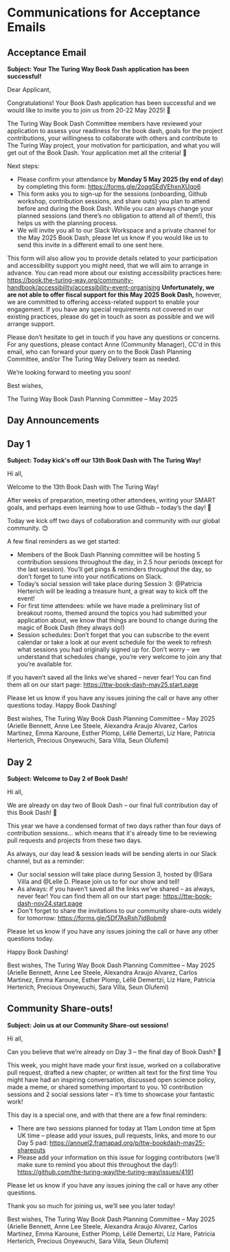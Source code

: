 # Communications for Acceptance Emails

## Acceptance Email

**Subject: Your The Turing Way Book Dash application has been successful!**

Dear Applicant,
 
Congratulations! Your Book Dash application has been successful and we would like to invite you to join us from 20-22 May 2025! 👏
 
The Turing Way Book Dash Committee members have reviewed your application to assess your readiness for the book dash, goals for the project contributions, your willingness to collaborate with others and contribute to The Turing Way project, your motivation for participation, and what you will get out of the Book Dash. Your application met all the criteria! 🎊
 
 
Next steps:
- Please confirm your attendance by **Monday 5 May 2025 (by end of day**) by completing this form: https://forms.gle/2oqgSEdVEhxnXUqo6
- This form asks you to sign-up for the sessions (onboarding, Github workshop, contribution sessions, and share outs) you plan to attend before and during the Book Dash. While you can always change your planned sessions (and there’s no obligation to attend all of them!), this helps us with the planning process.
- We will invite you all to our Slack Workspace and a private channel for the May 2025 Book Dash, please let us know if you would like us to send this invite in a different email to one sent here.
 
This form will also allow you to provide details related to your participation and accessibility support you might need, that we will aim to arrange in advance. You can read more about our existing accessibility practices here: https://book.the-turing-way.org/community-handbook/accessibility/accessibility-event-organising
**Unfortunately, we are not able to offer fiscal support for this May 2025 Book Dash,** however, we are committed to offering access-related support to enable your engagement. If you have any special requirements not covered in our existing practices, please do get in touch as soon as possible and we will arrange support. 
 
Please don’t hesitate to get in touch if you have any questions or concerns. For any questions, please contact Anne (Community Manager), CC'd in this email, who can forward your query on to the Book Dash Planning Committee, and/or The Turing Way Delivery team as needed.
 
We’re looking forward to meeting you soon!
 
Best wishes,
 
The Turing Way Book Dash Planning Committee – May 2025

## Day Announcements

## Day 1

**Subject: Today kick's off our 13th Book Dash with The Turing Way!**

Hi all,
 
Welcome to the 13th Book Dash with The Turing Way!
 
After weeks of preparation, meeting other attendees, writing your SMART goals, and perhaps even learning how to use Github – today’s the day! 🎉
 
Today we kick off two days of collaboration and community with our global community. 😊
 
A few final reminders as we get started:
- Members of the Book Dash Planning committee will be hosting 5 contribution sessions throughout the day, in 2.5 hour periods (except for the last session). You’ll get pings & reminders throughout the day, so don’t forget to tune into your notifications on Slack. 
-	Today’s social session will take place during Session 3: @Patricia Herterich will be leading a treasure hunt, a great way to kick off the event!
-	For first time attendees: while we have made a preliminary list of breakout rooms, themed around the topics you had submitted your application about, we know that things are bound to change during the magic of Book Dash (they always do!)
-	Session schedules: Don’t forget that you can subscribe to the event calendar or take a look at our event schedule for the week to refresh what sessions you had originally signed up for. Don’t worry – we understand that schedules change, you’re very welcome to join any that you’re available for.
 
If you haven’t saved all the links we’ve shared – never fear! You can find them all on our start page: https://ttw-book-dash-may25.start.page

Please let us know if you have any issues joining the call or have any other questions today. Happy Book Dashing!
 
Best wishes,
The Turing Way Book Dash Planning Committee – May 2025
(Arielle Bennett, Anne Lee Steele, Alexandra Araujo Alvarez, Carlos Martinez, Emma Karoune, Esther Plomp, Léllé Demertzi, Liz Hare, Patricia Herterich, Precious Onyewuchi, Sara Villa, Seun Olufemi)

## Day 2

**Subject: Welcome to Day 2 of Book Dash!**

Hi all,
 
We are already on day two of Book Dash – our final full contribution day of this Book Dash! 🎉

This year we have a condensed format of two days rather than four days of contribution sessions... which means that it's already time to be reviewing pull requests and projects from these two days.
 
As always, our day lead & session leads will be sending alerts in our Slack channel, but as a reminder: 
- Our social session will take place during Session 3, hosted by @Sara Villa and @Lelle D. Please join us to for our show and tell!
- As always: if you haven’t saved all the links we’ve shared – as always, never fear! You can find them all on our start page: https://ttw-book-dash-nov24.start.page
- Don't forget to share the invitations to our community share-outs widely for tomorrow: https://forms.gle/5Df7AsRsh7jd8obm9
 
Please let us know if you have any issues joining the call or have any other questions today. 
 
Happy Book Dashing!
 
Best wishes,
The Turing Way Book Dash Planning Committee – May 2025
(Arielle Bennett, Anne Lee Steele, Alexandra Araujo Alvarez, Carlos Martinez, Emma Karoune, Esther Plomp, Léllé Demertzi, Liz Hare, Patricia Herterich, Precious Onyewuchi, Sara Villa, Seun Olufemi)

## Community Share-outs!

**Subject: Join us at our Community Share-out sessions!**

Hi all,
 
Can you believe that we’re already on Day 3 – the final day of Book Dash? 🎉
 
This week, you might have made your first issue, worked on a collaborative pull request, drafted a new chapter, or written alt text for the first time You might have had an inspiring conversation, discussed open science policy, made a meme, or shared something important to you. 10 contribution sessions and 2 social sessions later – it’s time to showcase your fantastic work!
 
This day is a special one, and with that there are a few final reminders: 
- There are two sessions planned for today at 11am London time at 5pm UK time – please add your issues, pull requests, links, and more to our Day 5 pad: https://annuel2.framapad.org/p/ttw-bookdash-may25-shareouts
- Please add your information on this issue for logging contributors (we’ll make sure to remind you about this throughout the day!): https://github.com/the-turing-way/the-turing-way/issues/4191
 
Please let us know if you have any issues joining the call or have any other questions. 
 
Thank you so much for joining us, we’ll see you later today!
 
Best wishes,
The Turing Way Book Dash Planning Committee – May 2025
(Arielle Bennett, Anne Lee Steele, Alexandra Araujo Alvarez, Carlos Martinez, Emma Karoune, Esther Plomp, Léllé Demertzi, Liz Hare, Patricia Herterich, Precious Onyewuchi, Sara Villa, Seun Olufemi)


